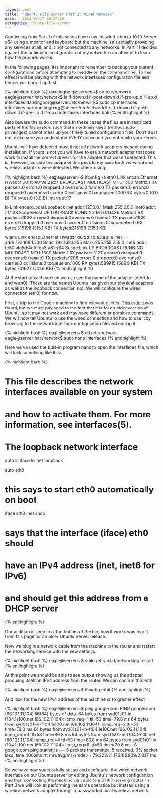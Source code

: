 ```yaml
---
layout: post
title:  "Ubuntu File Server Part 2: Wired Network"
date:   2011-03-17 16:57:00
categories: ubuntu-file-server
---
```


Continuing from Part 1 of this series have now installed Ubuntu 10.10 Server x64 using a monitor and keyboard but the machine isn't actually providing any services at all, and is not connected to any networks. In Part 1 I decided against the automatic configuration of my network in an attempt to learn how the process works.

In the following pages, it is important to remember to backup your current configurations before attempting to meddle on the command line. To this effect I will be playing with the network interfaces configuration file and hence, will back it up first.


{% highlight bash %}
dancingborg@server:~$ cd /etc/network
eagle@server:/etc/network$ ls
if-down.d  if-post-down.d  if-pre-up.d  if-up.d  interfaces
dancingborg@server:/etc/network$ sudo cp interfaces interfaces.bak
dancingborg@server:/etc/network$ ls
if-down.d  if-post-down.d  if-pre-up.d  if-up.d  interfaces  interfaces.bak
{% endhighlight %}

Also beware the sudo command. In these cases the files are in restricted parts of the file system such that an ordinary used (without sudo privelages) cannot mess up your finely tuned configuration files. Don't trust me, make sure you understand EVERY command you enter into your server.

Ubuntu will have detected most if not all network adapters present during installation. If yours is not you will have to use a network adapter that does work to install the correct drivers for the adapter that wasn't detected. This is, however, outside the scope of this post. In my case both the wired and wireless adapters were detected. We check using:

{% highlight bash %}
eagle@server:~$ ifconfig -a
eth0      Link encap:Ethernet  HWaddr 00:15:60:9e:2a:c7
          BROADCAST MULTICAST  MTU:1500  Metric:1
          RX packets:0 errors:0 dropped:0 overruns:0 frame:0
          TX packets:0 errors:0 dropped:0 overruns:0 carrier:0
          collisions:0 txqueuelen:1000
          RX bytes:0 (0.0 B)  TX bytes:0 (0.0 B)
          Interrupt:17

lo        Link encap:Local Loopback
          inet addr:127.0.0.1  Mask:255.0.0.0
          inet6 addr: ::1/128 Scope:Host
          UP LOOPBACK RUNNING  MTU:16436  Metric:1
          RX packets:1920 errors:0 dropped:0 overruns:0 frame:0
          TX packets:1920 errors:0 dropped:0 overruns:0 carrier:0
          collisions:0 txqueuelen:0
          RX bytes:315198 (315.1 KB)  TX bytes:315198 (315.1 KB)

wlan0     Link encap:Ethernet  HWaddr d8:5d:4c:a3:a8:1e
          inet addr:192.168.1.200  Bcast:192.168.1.255  Mask:255.255.255.0
          inet6 addr: fe80::da5d:4cff:fea3:a81e/64 Scope:Link
          UP BROADCAST RUNNING MULTICAST  MTU:1500  Metric:1
          RX packets:3127 errors:0 dropped:0 overruns:0 frame:0
          TX packets:1208 errors:0 dropped:0 overruns:0 carrier:0
          collisions:0 txqueuelen:1000
          RX bytes:589915 (589.9 KB)  TX bytes:741627 (741.6 KB)
{% endhighlight %}

At the start of each section we can see the name of the adapter (eth0, lo and wlan0). These are the names Ubuntu has given our physical adapters as well as the [loopback connection](http://en.wikipedia.org/wiki/Loopback) (lo).  We will configure the wired connection (eth0) for now.

First, a trip to the Google machine to find relevant guides. [This article](https://help.ubuntu.com/community/WifiDocs/WPAHowTo#WPA%20Supplicant) was found, but we must pay heed to the fact that it is for an older version of Ubuntu, so it may not work and may have different or primitive commands. We will now tell Ubuntu to use the wired connection and how to use it by browsing to the network interface configuration file and editing it.

{% highlight bash %}
eagle@server:~$ cd /etc/network
eagle@server:/etc/network$ sudo nano interfaces
{% endhighlight %}

Here we've used the built-in program nano to open the interfaces file, which will look something like this:

{% highlight bash %}
# This file describes the network interfaces available on your system
# and how to activate them. For more information, see interfaces(5).

# The loopback network interface
auto lo
iface lo inet loopback

auto eth0
# this says to start eth0 automatically on boot
iface eth0 inet dhcp
# says that the interface (iface) eth0 should
# have an IPv4 address (inet, inet6 for IPv6)
# and should get this address from a DHCP server
{% endhighlight %}

Our addition is seen in at the bottom of the file, how it works was learnt from this page for an older Ubuntu Server release.

Now we plug in a network cable from the machine to the router and restart the networking service with the new settings.

{% highlight bash %}
eagle@server:~$ sudo /etc/init.d/networking restart
{% endhighlight %}

At this point we should be able to see output showing us the adapter procuring itself an IPv4 address from the router. We can confirm this with:

{% highlight bash %}
eagle@server:~$ ifconfig eth0
{% endhighlight %}

And look for the new IPv4 address of the machine or to greater effect:

{% highlight bash %}
eagle@server:~$ ping google.com
PING google.com (66.102.11.104) 56(84) bytes of data.
64 bytes from syd01s01-in-f104.1e100.net (66.102.11.104): icmp_req=1 ttl=53 time=79.8 ms
64 bytes from syd01s01-in-f104.1e100.net (66.102.11.104): icmp_req=2 ttl=53 time=79.3 ms
64 bytes from syd01s01-in-f104.1e100.net (66.102.11.104): icmp_req=3 ttl=53 time=86.8 ms
64 bytes from syd01s01-in-f104.1e100.net (66.102.11.104): icmp_req=4 ttl=53 time=80.0 ms
64 bytes from syd01s01-in-f104.1e100.net (66.102.11.104): icmp_req=5 ttl=53 time=79.8 ms
^C
--- google.com ping statistics ---
5 packets transmitted, 5 received, 0% packet loss, time 4002ms
rtt min/avg/max/mdev = 79.322/81.176/86.809/2.837 ms
{% endhighlight %}

So we have now successfully set up and configured the wired network interface on our Ubuntu server by editing Ubuntu's network configuration and then connecting the machine via cable to a DHCP-serving router. In Part 3 we will look at performing the same operation but instead using a wireless network adapter through a passworded local wireless network.